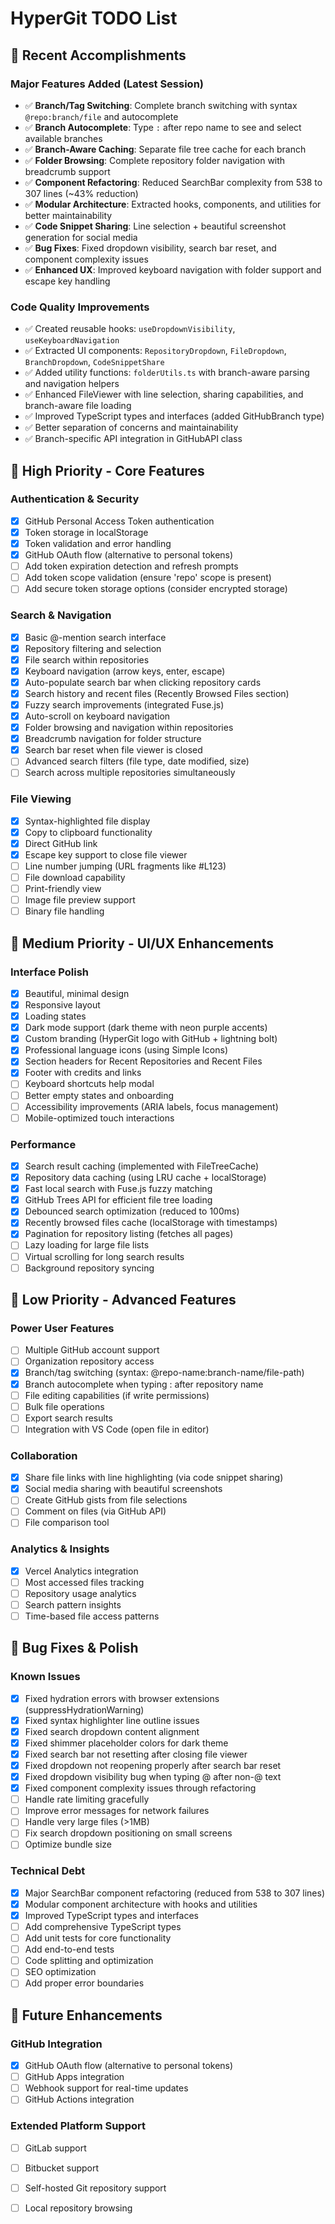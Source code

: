 # HyperGit TODO List

## 🎉 Recent Accomplishments

### Major Features Added (Latest Session)
- ✅ **Branch/Tag Switching**: Complete branch switching with syntax `@repo:branch/file` and autocomplete
- ✅ **Branch Autocomplete**: Type `:` after repo name to see and select available branches
- ✅ **Branch-Aware Caching**: Separate file tree cache for each branch
- ✅ **Folder Browsing**: Complete repository folder navigation with breadcrumb support
- ✅ **Component Refactoring**: Reduced SearchBar complexity from 538 to 307 lines (~43% reduction)
- ✅ **Modular Architecture**: Extracted hooks, components, and utilities for better maintainability
- ✅ **Code Snippet Sharing**: Line selection + beautiful screenshot generation for social media
- ✅ **Bug Fixes**: Fixed dropdown visibility, search bar reset, and component complexity issues
- ✅ **Enhanced UX**: Improved keyboard navigation with folder support and escape key handling

### Code Quality Improvements
- ✅ Created reusable hooks: `useDropdownVisibility`, `useKeyboardNavigation`
- ✅ Extracted UI components: `RepositoryDropdown`, `FileDropdown`, `BranchDropdown`, `CodeSnippetShare`
- ✅ Added utility functions: `folderUtils.ts` with branch-aware parsing and navigation helpers
- ✅ Enhanced FileViewer with line selection, sharing capabilities, and branch-aware file loading
- ✅ Improved TypeScript types and interfaces (added GitHubBranch type)
- ✅ Better separation of concerns and maintainability
- ✅ Branch-specific API integration in GitHubAPI class

## 🚀 High Priority - Core Features

### Authentication & Security
- [x] GitHub Personal Access Token authentication
- [x] Token storage in localStorage
- [x] Token validation and error handling
- [x] GitHub OAuth flow (alternative to personal tokens)
- [ ] Add token expiration detection and refresh prompts
- [ ] Add token scope validation (ensure 'repo' scope is present)
- [ ] Add secure token storage options (consider encrypted storage)

### Search & Navigation
- [x] Basic @-mention search interface
- [x] Repository filtering and selection
- [x] File search within repositories
- [x] Keyboard navigation (arrow keys, enter, escape)
- [x] Auto-populate search bar when clicking repository cards
- [x] Search history and recent files (Recently Browsed Files section)
- [x] Fuzzy search improvements (integrated Fuse.js)
- [x] Auto-scroll on keyboard navigation
- [x] Folder browsing and navigation within repositories
- [x] Breadcrumb navigation for folder structure
- [x] Search bar reset when file viewer is closed
- [ ] Advanced search filters (file type, date modified, size)
- [ ] Search across multiple repositories simultaneously

### File Viewing
- [x] Syntax-highlighted file display
- [x] Copy to clipboard functionality
- [x] Direct GitHub link
- [x] Escape key support to close file viewer
- [ ] Line number jumping (URL fragments like #L123)
- [ ] File download capability
- [ ] Print-friendly view
- [ ] Image file preview support
- [ ] Binary file handling

## 🎨 Medium Priority - UI/UX Enhancements

### Interface Polish
- [x] Beautiful, minimal design
- [x] Responsive layout
- [x] Loading states
- [x] Dark mode support (dark theme with neon purple accents)
- [x] Custom branding (HyperGit logo with GitHub + lightning bolt)
- [x] Professional language icons (using Simple Icons)
- [x] Section headers for Recent Repositories and Recent Files
- [x] Footer with credits and links
- [ ] Keyboard shortcuts help modal
- [ ] Better empty states and onboarding
- [ ] Accessibility improvements (ARIA labels, focus management)
- [ ] Mobile-optimized touch interactions

### Performance
- [x] Search result caching (implemented with FileTreeCache)
- [x] Repository data caching (using LRU cache + localStorage)
- [x] Fast local search with Fuse.js fuzzy matching
- [x] GitHub Trees API for efficient file tree loading
- [x] Debounced search optimization (reduced to 100ms)
- [x] Recently browsed files cache (localStorage with timestamps)
- [x] Pagination for repository listing (fetches all pages)
- [ ] Lazy loading for large file lists
- [ ] Virtual scrolling for long search results
- [ ] Background repository syncing

## 🔧 Low Priority - Advanced Features

### Power User Features
- [ ] Multiple GitHub account support
- [ ] Organization repository access
- [x] Branch/tag switching (syntax: @repo-name:branch-name/file-path)
- [x] Branch autocomplete when typing : after repository name
- [ ] File editing capabilities (if write permissions)
- [ ] Bulk file operations
- [ ] Export search results
- [ ] Integration with VS Code (open file in editor)

### Collaboration
- [x] Share file links with line highlighting (via code snippet sharing)
- [x] Social media sharing with beautiful screenshots
- [ ] Create GitHub gists from file selections
- [ ] Comment on files (via GitHub API)
- [ ] File comparison tool

### Analytics & Insights
- [x] Vercel Analytics integration
- [ ] Most accessed files tracking
- [ ] Repository usage analytics
- [ ] Search pattern insights
- [ ] Time-based file access patterns

## 🐛 Bug Fixes & Polish

### Known Issues
- [x] Fixed hydration errors with browser extensions (suppressHydrationWarning)
- [x] Fixed syntax highlighter line outline issues
- [x] Fixed search dropdown content alignment
- [x] Fixed shimmer placeholder colors for dark theme
- [x] Fixed search bar not resetting after closing file viewer
- [x] Fixed dropdown not reopening properly after search bar reset
- [x] Fixed dropdown visibility bug when typing @ after non-@ text
- [x] Fixed component complexity issues through refactoring
- [ ] Handle rate limiting gracefully
- [ ] Improve error messages for network failures
- [ ] Handle very large files (>1MB)
- [ ] Fix search dropdown positioning on small screens
- [ ] Optimize bundle size

### Technical Debt
- [x] Major SearchBar component refactoring (reduced from 538 to 307 lines)
- [x] Modular component architecture with hooks and utilities
- [x] Improved TypeScript types and interfaces
- [ ] Add comprehensive TypeScript types
- [ ] Add unit tests for core functionality
- [ ] Add end-to-end tests
- [ ] Code splitting and optimization
- [ ] SEO optimization
- [ ] Add proper error boundaries

## 🚀 Future Enhancements

### GitHub Integration
- [x] GitHub OAuth flow (alternative to personal tokens)
- [ ] GitHub Apps integration
- [ ] Webhook support for real-time updates
- [ ] GitHub Actions integration

### Extended Platform Support
- [ ] GitLab support
- [ ] Bitbucket support
- [ ] Self-hosted Git repository support
- [ ] Local repository browsing

